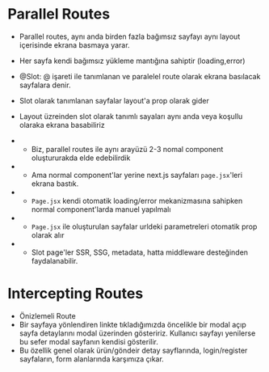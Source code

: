 # Parallel Routes

- Parallel routes, aynı anda birden fazla bağımsız sayfayı aynı layout içerisinde ekrana basmaya yarar.

- Her sayfa kendi bağımsız yükleme mantığına sahiptir (loading,error)

- @Slot: @ işareti ile tanımlanan ve paralelel route olarak ekrana basılacak sayfalara denir.

- Slot olarak tanımlanan sayfalar layout'a prop olarak gider

- Layout üzreinden slot olarak tanımlı sayaları aynı anda veya koşullu olaraka ekrana basabiliriz

- - Biz, parallel routes ile aynı arayüzü 2-3 nomal component oluştururakda elde edebilirdik
- - Ama normal component'lar yerine next.js sayfaları `page.jsx`'leri ekrana bastık.
- - `Page.jsx` kendi otomatik loading/error mekanizmasına sahipken normal component'larda manuel yapılmalı
- - `Page.jsx` ile oluşturulan sayfalar urldeki parametreleri otomatik prop olarak alır
- - Slot page'ler SSR, SSG, metadata, hatta middleware desteğinden faydalanabilir.

# Intercepting Routes

- Önizlemeli Route
- Bir sayfaya yönlendiren linkte tıkladığımızda öncelikle bir modal açıp sayfa detaylarını modal üzerinden gösteririz. Kullanıcı sayfayı yenilerse bu sefer modal sayfanın kendisi gösterilir.
- Bu özellik genel olarak ürün/göndeir detay sayflarında, login/register sayfaların, form alanlarında karşımıza çıkar.
